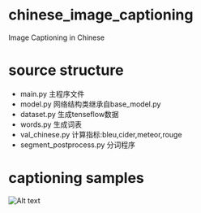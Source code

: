 # chinese_image_captioning
Image Captioning in Chinese
# source structure
- main.py            主程序文件
- model.py           网络结构类继承自base_model.py
- dataset.py         生成tenseflow数据
- words.py           生成词表
- val_chinese.py     计算指标:bleu,cider,meteor,rouge
- segment_postprocess.py   分词程序
# captioning samples
![Alt text](https://github.com/yuanx520/chinese_image_captioning/blob/master/result/example.png "Optional title")
